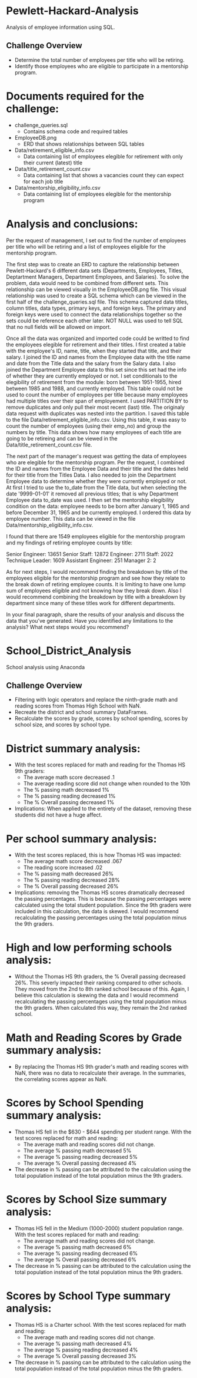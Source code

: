 # Pewlett-Hackard-Analysis
Analysis of employee information using SQL.

## Challenge Overview
- Determine the total number of employees per title who will be retiring.
- Identify those employees who are eligible to participate in a mentorship program. 

# Documents required for the challenge:
- challenge_queries.sql 
    - Contains schema code and required tables
- EmployeeDB.png 
    - ERD that shows relationships between SQL tables
- Data/retirement_eligible_info.csv 
    - Data containing list of employees elegible for retirement with only their current (latest) title
- Data/title_retirement_count.csv
    - Data containing list that shows a vacancies count they can expect for each job title
- Data/mentorship_eligibility_info.csv
    - Data containing list of employees elegible for the mentorship program

# Analysis and conclusions:
Per the request of management, I set out to find the number of employees per title who will be retiring and a list of employees eligible for the mentorship program. 

The first step was to create an ERD to capture the relationship between Pewlett-Hackard's 6 different data sets (Departments, Employees, Titles, Deptartment Managers, Department Employees, and Salaries). To solve the problem, data would need to be combined from different sets. This relationship can be viewed visually in the EmployeeDB.png file. This visual relationship was used to create a SQL schema which can be viewed in the first half of the challenge_queries.sql file. This schema captured data titles, column titles, data types, primary keys, and foreign keys. The primary and foreign keys were used to connect the data relationships together so the sets could be reference each other later. NOT NULL was used to tell SQL that no null fields will be allowed on import. 

Once all the data was organized and imported code could be writted to find the employees elegible for retirement and their titles. I first created a table with the employee's ID, name, title, when they started that title, and their salary. I joined the ID and names from the Employee data with the title name and date from the Title data and the salary from the Salary data. I also joined the Department Employee data to this set since this set had the info of whether they are currently employed or not. I set conditionals to the elegibility of retirement from the module: born between 1951-1955, hired between 1985 and 1988, and currently employed. This table could not be used to count the number of employees per title because many employees had multiple titles over their span of employement. I used PARTITION BY to remove duplicates and only pull their most recent (last) title. The originaly data request with duplicates was nested into the partition. I saved this table to the file Data/retirement_eligible_info.csv. Using this table, it was easy to count the number of employees (using their emp_no) and group the numbers by title. This data shows how many employees of each title are going to be retireing and can be viewed in the Data/title_retirement_count.csv file. 

The next part of the manager's request was getting the data of employees who are elegible for the mentorship program. Per the request, I combined the ID and names from the Employee Data and their title and the dates held for their title from the Titles Data. I also needed to join the Department Employee data to determine whether they were currently employed or not. At first I tried to use the to_date from the Title data, but when selecting the date '9999-01-01' it removed all previous titles; that is why Department Employee data to_date was used. I then set the mentorship elegibility condition on the data: employee needs to be born after January 1, 1965 and before December 31, 1965 and be currently employed. I ordered this data by employee number. This data can be viewed in the file Data/mentorship_eligibility_info.csv. 

I found that there are 1549 employees eligible for the mentorship program and my findings of retiring employee counts by title:

Senior Engineer:	13651
Senior Staff:   	12872
Engineer:       	2711
Staff:          	2022
Technique Leader:	1609
Assistant Engineer:	251
Manager	2:          2

As for next steps, I would recommend finding the breakdown by title of the employees eligible for the mentorship program and see how they relate to the break down of retiring employee counts. It is limiting to have one lump sum of employees eligible and not knowing how they break down. Also I would recommend combining the breakdown by title with a breakdown by department since many of these titles work for different departments.

In your final paragraph, share the results of your analysis and discuss the data that you’ve generated. Have you identified any limitations to the analysis? What next steps would you recommend?





# School_District_Analysis
School analysis using Anaconda

## Challenge Overview
- Filtering with logic operators and replace the ninth-grade math and reading scores from Thomas High School with NaN.
- Recreate the district and school summary DataFrames.
- Recalculate the scores by grade, scores by school spending, scores by school size, and scores by school type.

# District summary analysis:
- With the test scores replaced for math and reading for the Thomas HS 9th graders:
    - The average math score decreased .1
    - The average reading score did not change when rounded to the 10th
    - The % passing math decreased 1%
    - The % passing reading decreased 1%
    - The % Overall passing decreased 1%
- Implications: When applied to the entirety of the dataset, removing these students did not have a huge affect.

# Per school summary analysis:
- With the test scores replaced, this is how Thomas HS was impacted:
    - The average math score decreased .067
    - The reading score increased .02
    - The % passing math decreased 26%
    - The % passing reading decreased 28%
    - The % Overall passing decreased 26%
- Implications: removing the Thomas HS scores dramatically decreased the passing percentages. This is because the passing percentages were calculated using the total student population. Since the 9th graders were included in this calculation, the data is skewed. I would recommend recalculating the passing percentages using the total population minus the 9th graders.

# High and low performing schools analysis:
- Without the Thomas HS 9th graders, the % Overall passing decreased 26%. This severly impacted their ranking compared to other schools. They moved from the 2nd to 8th ranked school because of this. Again, I believe this calculation is skewing the data and I would recommend recalculating the passing percentages using the total population minus the 9th graders. When calculated this way, they remain the 2nd ranked school.

# Math and Reading Scores by Grade summary analysis:
- By replacing the Thomas HS 9th grader's math and reading scores with NaN, there was no data to recalculate their average. In the summaries, the correlating scores appear as NaN.

# Scores by School Spending summary analysis:
- Thomas HS fell in the $630 - $644 spending per student range. With the test scores replaced for math and reading:
    - The average math and reading scores did not change.
    - The average % passing math decreased 5%
    - The average % passing reading decreased 5%
    - The average % Overall passing decreased 4%
- The decrease in % passing can be attributed to the calculation using the total population instead of the total population minus the 9th graders.

# Scores by School Size summary analysis:
- Thomas HS fell in the Medium (1000-2000) student population range. With the test scores replaced for math and reading:
    - The average math and reading scores did not change.
    - The average % passing math decreased 6%
    - The average % passing reading decreased 6%
    - The average % Overall passing decreased 6%
- The decrease in % passing can be attributed to the calculation using the total population instead of the total population minus the 9th graders.

# Scores by School Type summary analysis:
- Thomas HS is a Charter school. With the test scores replaced for math and reading:
    - The average math and reading scores did not change.
    - The average % passing math decreased 4%
    - The average % passing reading decreased 4%
    - The average % Overall passing decreased 3%
- The decrease in % passing can be attributed to the calculation using the total population instead of the total population minus the 9th graders.